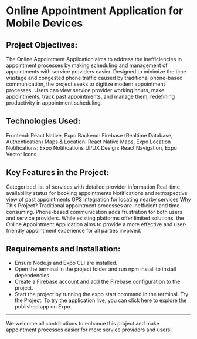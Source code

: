 # Online Appointment Application for Mobile Devices

## Project Objectives:
The Online Appointment Application aims to address the inefficiencies in appointment processes by making scheduling and management of appointments with service providers easier. Designed to minimize the time wastage and congested phone traffic caused by traditional phone-based communication, the project seeks to digitize modern appointment processes. Users can view service provider working hours, make appointments, track past appointments, and manage them, redefining productivity in appointment scheduling.

## Technologies Used:

Frontend: React Native, Expo
Backend: Firebase (Realtime Database, Authentication)
Maps & Location: React Native Maps, Expo Location
Notifications: Expo Notifications
UI/UX Design: React Navigation, Expo Vector Icons


## Key Features in the Project:

Categorized list of services with detailed provider information
Real-time availability status for booking appointments
Notifications and retrospective view of past appointments
GPS integration for locating nearby services
Why This Project?
Traditional appointment processes are inefficient and time-consuming. Phone-based communication adds frustration for both users and service providers. While existing platforms offer limited solutions, the Online Appointment Application aims to provide a more effective and user-friendly appointment experience for all parties involved.

## Requirements and Installation:

* Ensure Node.js and Expo CLI are installed.
* Open the terminal in the project folder and run npm install to install dependencies.
* Create a Firebase account and add the Firebase configuration to the project.
* Start the project by running the expo start command in the terminal.
Try the Project:
To try the application live, you can click here to explore the published app on Expo.

---

We welcome all contributions to enhance this project and make appointment processes easier for more service providers and users!